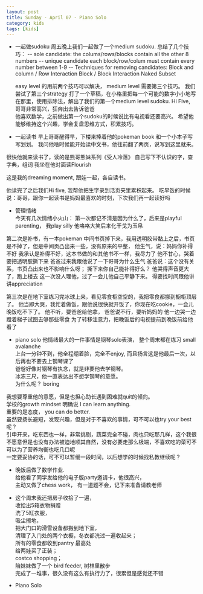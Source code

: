 ```yaml
---
layout: post
title: Sunday - April 07 - Piano Solo 
category: kids
tags: [kids]
---
```

+ 一起做sudoku
  周五晚上我们一起做了一个medium sudoku. 
  总结了几个技巧： 
-- sole candidate: 
   the colums/rows/blocks contain all the other 8 numbers 
-- unique candidate 
   each block/row/colum must contain every number between 1-9 
-- Techniques for removing candidates:
   Block and column / Row Interaction
   Block / Block Interaction
   Naked Subset
   
   easy level 的用前两个技巧可以解决，  medium  level 需要第三个技巧。 
   我们尝试了第三个strategy 打了一个草稿，在小格里把每一个可能的数字小小地写在那里，使用排除法，解出了我们的第一个medium level sudoku.
   Hi Five, 哥哥非常高兴，狂奔出去告诉爸爸  
   他喜欢数学，之前做出第一个sudoku的时候说比有电视看还要高兴。
   希望他能够维持这个兴趣，学会复盘思维方式，积累技巧。 

+ 一起读书 
早上哥哥醒得早，下楼来捧着他的pokeman book 和一个小本子写写划划。
我问他啥时候能开始读中文书，他往前翻了两页，说写到这里就来。 

很快他就来读书了，读的是熊哥熊妹系列《受人冷落》
自己写下不认识的字，查字典，组词
我坐在他对面读Flourish 

这是我的dreaming moment, 跟娃一起，各自读书。

他读完了之后我们Hi five, 我帮他把生字录到活页夹里累积起来。 
吃早饭的时候说：哥哥，跟你一起读书是妈妈最喜欢的时刻，下次我们再一起读好吗

+ 管理情绪  
今天有几次情绪小火山：
第一次都记不清是因为什么了，后来是playful parenting， 我play silly 他咯咯大笑后来化干戈为玉帛

第二次是补书，有一本pokeman 中间书页掉下来，我用透明胶带黏上之后，书页是不掉了，但是中间页凸出来一些，没有原来的平整，
他生气，说：妈妈你补得不好 
我承认是补得不好，这本书做的和其他书不一样，我尽力了
他不甘心，哭着要把透明胶撕下来
爸爸过来我跟他说了一下哥哥为什么生气 
爸爸说：这个没有关系，书页凸出来也不影响什么呀； 撕下来你自己能补得好么？
他哭得声音更大了，跑上楼去
这一次没人理他，过了一会儿他自己平静下来。 
得要找时间跟他讲讲appreciation 

第三次是在地下室练习完冰球上来，看见零食柜空空的，我把零食都挪到橱柜顶层了。
他当即大哭，我忙着做饭，跟他说很快就开饭了，你现在吃cookie，一会儿晚饭吃不下了。 
他不听，要爸爸给他拿， 爸爸说不行，要听妈妈的
他一边哭一边蹬着梯子试图去够那些零食
为了转移注意力，把晚饭后的电视提前到晚饭前给他看了

+ piano solo 
他情绪最大的一件事情是钢琴solo表演， 整个周末都在练习 small avalanche   
上台一分钟不到，他全程绷着脸，完全不enjoy, 而且扬言这是他最后一次，以后再也不要去上钢琴课了  
爸爸好像对钢琴有执念，就是非要他去学钢琴。   
冰冻三尺，他一直表达出不想学钢琴的意愿。  
为什么呢？ boring   

我想要尊重他的意愿，但是也担心助长遇到困难就quit的倾向。  
学校的growth mindset 明确说 I can learn anything.   
重要的是态度， you can do better.   
虽然要扬长避短，发现兴趣，但是对于不喜欢的事情，可不可以也try your best呢？   
引申开来，吃东西也一样，非常挑剔，蔬菜完全不碰，肉也只吃那几样，这个我很不愿意但是也没有办法被迫地顺其自然，没有必要走那么极端，不喜欢吃的菜可不可以为了营养均衡也吃几口呢   
一定要妥协的话，可不可以暂缓一段时间，以后想学的时候找私教继续呢？    

+ 晚饭后做了数学作业.   
  给他看了同学发给他的电子版party邀请卡，他很高兴，  
  主动又做了chess work， 有一道题不会，记下来准备请教老师   

+ 这个周末我还把房子收拾了一遍，   
  收拾出5箱衣物捐赠   
  洗了5缸衣服，   
  吸尘擦地，   
  把大门口的滑雪设备都搬到地下室，   
  清理了入门处的两个衣橱，冬衣都洗过一遍收起来；   
  所有的零食都收到pantry 最高处    
  给两娃买了正装；  
  costco shopping；   
  陪妹妹做了一个 bird feeder, 树林里散步  
  完成了一堆事，很久没有这么有执行力了，很累但是感觉还不错   
  
  
  
  
  



















































+ Piano Solo 








































